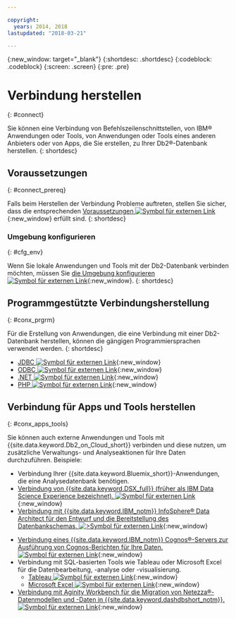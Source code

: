 ```yaml
---

copyright:
  years: 2014, 2018
lastupdated: "2018-03-21"

---
```


<!-- Attribute definitions --> 
{:new_window: target="_blank"}
{:shortdesc: .shortdesc}
{:codeblock: .codeblock}
{:screen: .screen}
{:pre: .pre}

# Verbindung herstellen
{: #connect}

Sie können eine Verbindung von Befehlszeilenschnittstellen, von IBM® Anwendungen oder Tools, von Anwendungen oder Tools eines anderen Anbieters oder von Apps, die Sie erstellen, zu Ihrer Db2®-Datenbank herstellen. 
{: shortdesc}

## Voraussetzungen
{: #connect_prereq}

Falls beim Herstellen der Verbindung Probleme auftreten, stellen Sie sicher, dass die entsprechenden [Voraussetzungen ![Symbol für externen Link](../../icons/launch-glyph.svg "Symbol für externen Link")](https://www.ibm.com/support/knowledgecenter/SS6NHC/com.ibm.swg.im.dashdb.doc/connecting/connecting_applications_to_dashdb_database.html){:new_window} erfüllt sind.
{: shortdesc}

### Umgebung konfigurieren
{: #cfg_env}

Wenn Sie lokale Anwendungen und Tools mit der Db2-Datenbank verbinden möchten, müssen Sie [die Umgebung konfigurieren![Symbol für externen Link](../../icons/launch-glyph.svg "Symbol für externen Link")](https://www.ibm.com/support/knowledgecenter/SS6NHC/com.ibm.swg.im.dashdb.doc/connecting/connect_driver_package_config.html){:new_window}. 
{: shortdesc}

## Programmgestützte Verbindungsherstellung
{: #conx_prgrm}

Für die Erstellung von Anwendungen, die eine Verbindung mit einer Db2-Datenbank herstellen, können die gängigen Programmiersprachen verwendet werden.
{: shortdesc}

<!--* [Java ![External link icon](../../icons/launch-glyph.svg "External link icon"){}{:new_window} -->
* [JDBC ![Symbol für externen Link](../../icons/launch-glyph.svg "Symbol für externen Link")](https://www.ibm.com/support/knowledgecenter/SS6NHC/com.ibm.swg.im.dashdb.doc/connecting/connect_connecting_jdbc_applications.html){:new_window}
* [ODBC ![Symbol für externen Link](../../icons/launch-glyph.svg "Symbol für externen Link")](https://www.ibm.com/support/knowledgecenter/SS6NHC/com.ibm.swg.im.dashdb.doc/connecting/connect_connecting_cli_and_odbc_applications.html){:new_window}
* [.NET ![Symbol für externen Link](../../icons/launch-glyph.svg "Symbol für externen Link")](https://www.ibm.com/support/knowledgecenter/SS6NHC/com.ibm.swg.im.dashdb.doc/connecting/connect_connecting__net_applications.html){:new_window}
* [PHP ![Symbol für externen Link](../../icons/launch-glyph.svg "Symbol für externen Link")](https://www.ibm.com/support/knowledgecenter/SS6NHC/com.ibm.swg.im.dashdb.doc/connecting/connect_connecting_php.html){:new_window}

## Verbindung für Apps und Tools herstellen
{: #conx_apps_tools}

Sie können auch externe Anwendungen und Tools mit {{site.data.keyword.Db2_on_Cloud_short}} verbinden und diese nutzen, um zusätzliche Verwaltungs- und Analyseaktionen für Ihre Daten durchzuführen. Beispiele:
   * Verbindung Ihrer {{site.data.keyword.Bluemix_short}}-Anwendungen, die eine Analysedatenbank benötigen.
   * [Verbindung von {{site.data.keyword.DSX_full}} (früher als IBM Data Science Experience bezeichnet). ![Symbol für externen Link](../../icons/launch-glyph.svg "Symbol für externen Link")](https://datascience.ibm.com/docs/content/manage-data/create-conn.html?context=analytics&linkInPage=true){:new_window}
   * [Verbindung mit {{site.data.keyword.IBM_notm}} InfoSphere® Data Architect für den Entwurf und die Bereitstellung des Datenbankschemas. ![>Symbol für externen Link](../../icons/launch-glyph.svg "Symbol für externen Link")](https://www.ibm.com/support/knowledgecenter/SS6NHC/com.ibm.swg.im.dashdb.doc/connecting/connect_connecting_ibm_data_architect.html){:new_window}
<!--   * Connect Esri ArcGIS to perform geospatial analytics and map publishing with your data. -->
   * [Verbindung eines {{site.data.keyword.IBM_notm}} Cognos®-Servers zur Ausführung von Cognos-Berichten für Ihre Daten. ![Symbol für externen Link](../../icons/launch-glyph.svg "Symbol für externen Link")](https://www.ibm.com/support/knowledgecenter/SS6NHC/com.ibm.swg.im.dashdb.doc/connecting/connect_connecting_cognos.html){:new_window}
   * Verbindung mit SQL-basierten Tools wie Tableau oder Microsoft Excel für die Datenbearbeitung, -analyse oder -visualisierung. 
       * [Tableau ![Symbol für externen Link](../../icons/launch-glyph.svg "Symbol für externen Link")](https://www.ibm.com/support/knowledgecenter/SS6NHC/com.ibm.swg.im.dashdb.doc/connecting/connect_connecting_tableau.html){:new_window}
       * [Microsoft Excel ![Symbol für externen Link](../../icons/launch-glyph.svg "Symbol für externen Link")](https://www.ibm.com/support/knowledgecenter/SS6NHC/com.ibm.swg.im.dashdb.doc/connecting/connect_connecting_excel.html){:new_window}
   * [Verbindung mit Aginity Workbench für die Migration von Netezza®-Datenmodellen und -Daten in {{site.data.keyword.dashdbshort_notm}}. ![Symbol für externen Link](../../icons/launch-glyph.svg "Symbol für externen Link")](https://www.ibm.com/support/knowledgecenter/SS6NHC/com.ibm.swg.im.dashdb.doc/connecting/connect_connecting_aginity.html){:new_window}
